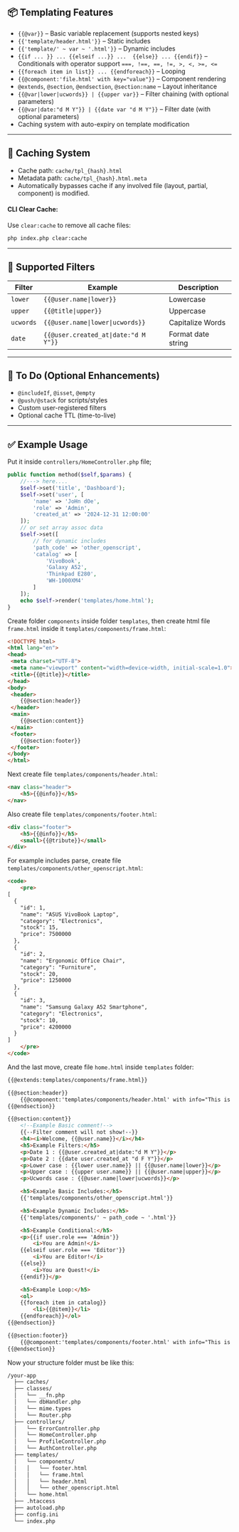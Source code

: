 
## 📦 Templating Features

- `{{@var}}` – Basic variable replacement (supports nested keys)
- `{{'template/header.html'}}` – Static includes
- `{{'template/' ~ var ~ '.html'}}` – Dynamic includes
- `{{if ... }} ... {{elseif ...}} ...  {{else}} ... {{endif}}` – Conditionals with operator support `===, !==, ==, !=, >, <, >=, <=`
- `{{foreach item in list}} ... {{endforeach}}` – Looping
- `{{@component:'file.html' with key="value"}}` – Component rendering
- `@extends`, `@section`, `@endsection`, `@section:name` – Layout inheritance
- `{{@var|lower|ucwords}} | {{upper var}}` – Filter chaining (with optional parameters)
- `{{@var|date:"d M Y"}} | {{date var "d M Y"}}` – Filter date (with optional parameters)
- Caching system with auto-expiry on template modification

---

## 💾 Caching System

- Cache path: `cache/tpl_{hash}.html`
- Metadata path: `cache/tpl_{hash}.html.meta`
- Automatically bypasses cache if any involved file (layout, partial, component) is modified.

#### CLI Clear Cache:
Use `clear:cache` to remove all cache files:
```bash
php index.php clear:cache
```
---

## 🧩 Supported Filters
| Filter     | Example                             | Description                  |
|------------|-------------------------------------|------------------------------|
| `lower`    | `{{@user.name\|lower}}`             | Lowercase                    |
| `upper`    | `{{@title\|upper}}`                 | Uppercase                    |
| `ucwords`  | `{{@user.name\|lower\|ucwords}}`    | Capitalize Words             |
| `date`     | `{{@user.created_at\|date:"d M Y"}}`| Format date string           |

---

## 📌 To Do (Optional Enhancements)
- `@includeIf`, `@isset`, `@empty`
- `@push/@stack` for scripts/styles
- Custom user-registered filters
- Optional cache TTL (time-to-live)

---

## ✅ Example Usage
Put it inside `controllers/HomeController.php` file;
```php
public function method($self,$params) {
    //---> here....
    $self->set('title', 'Dashboard');
    $self->set('user', [
        'name' => 'JoHn dOe',
        'role' => 'Admin',
        'created_at' => '2024-12-31 12:00:00'
    ]);
    // or set array assoc data
    $self->set([
        // for dynamic includes
        'path_code' => 'other_openscript',
        'catalog' => [
            'VivoBook',
            'Galaxy A52',
            'Thinkpad E280',
            'WH-1000XM4'
        ]
    ]);        
    echo $self->render('templates/home.html');
}
```
Create folder `components` inside folder `templates`, then create html file `frame.html` inside it  `templates/components/frame.html`:
```html
<!DOCTYPE html>
<html lang="en">
<head>
 <meta charset="UTF-8">
 <meta name="viewport" content="width=device-width, initial-scale=1.0">
 <title>{{@title}}</title>
</head>
<body>
 <header>
    {{@section:header}}
 </header>
 <main>
    {{@section:content}}
 </main>
 <footer>
    {{@section:footer}}
 </footer>
</body>
</html>
```
Next create file `templates/components/header.html`:
```html
<nav class="header">
    <h5>{{@info}}</h5>
</nav>
```
Also create file `templates/components/footer.html`:
```html
<div class="footer">
    <h5>{{@info}}</h5>
    <small>{{@tribute}}</small>
</div>
```
For example includes parse, create file `templates/components/other_openscript.html`:
```html
<code>
    <pre>
[
  {
    "id": 1,
    "name": "ASUS VivoBook Laptop",
    "category": "Electronics",
    "stock": 15,
    "price": 7500000
  },
  {
    "id": 2,
    "name": "Ergonomic Office Chair",
    "category": "Furniture",
    "stock": 20,
    "price": 1250000
  },
  {
    "id": 3,
    "name": "Samsung Galaxy A52 Smartphone",
    "category": "Electronics",
    "stock": 10,
    "price": 4200000
  }
]
    </pre>
</code>
```

And the last move, create file `home.html` inside `templates` folder:
```html
{{@extends:templates/components/frame.html}}

{{@section:header}}
    {{@component:'templates/components/header.html' with info="This is Header"}}
{{@endsection}}

{{@section:content}}
    <!--Example Basic comment!-->
    {{--Filter comment will not show!--}}
    <h4><i>Welcome, {{@user.name}}</i></h4>
    <h5>Example Filters:</h5>
    <p>Date 1 : {{@user.created_at|date:"d M Y"}}</p>
    <p>Date 2 : {{date user.created_at "d F Y"}}</p>
    <p>Lower case : {{lower user.name}} || {{@user.name|lower}}</p>
    <p>Upper case : {{upper user.name}} || {{@user.name|upper}}</p>
    <p>Ucwords case : {{@user.name|lower|ucwords}}</p>

    <h5>Example Basic Includes:</h5>
    {{'templates/components/other_openscript.html'}}

    <h5>Example Dynamic Includes:</h5>
    {{'templates/components/' ~ path_code ~ '.html'}}

    <h5>Example Conditional:</h5>
    <p>{{if user.role === 'Admin'}}
        <i>You are Admin!</i>
    {{elseif user.role === 'Editor'}}
        <i>You are Editor!</i>
    {{else}}
        <i>You are Quest!</i>
    {{endif}}</p>

    <h5>Example Loop:</h5>
    <ol>
    {{foreach item in catalog}}
        <li>{{@item}}</li>
    {{endforeach}}</ol>
{{@endsection}}

{{@section:footer}}
    {{@component:'templates/components/footer.html' with info="This is Footer" tribute="© 2025 App iniStyle"}}
{{@endsection}}
```
Now your structure folder must be like this:
```txt
/your-app
  ├── caches/
  ├── classes/
  │   └── __fn.php
  │   └── dbHandler.php
  │   └── mime.types
  │   └── Router.php
  ├── controllers/
  │   └── ErrorController.php
  │   └── HomeController.php
  │   └── ProfileController.php
  │   └── AuthController.php
  ├── templates/
  │   └── components/
  │   │   └── footer.html
  │   │   └── frame.html
  │   │   └── header.html
  │   │   └── other_openscript.html
  │   └── home.html
  ├── .htaccess
  ├── autoload.php
  ├── config.ini
  └── index.php
```


